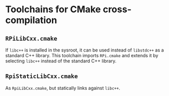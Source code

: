 Toolchains for CMake cross-compilation
======================================

`RPiLibCxx.cmake`
-----------------
If `libc++` is installed in the sysroot, it can be used instead of `libstdc++` as
a standard C++ library. This toolchain imports `RPi.cmake` and extends it by selecting
`libc++` instead of the standard C++ library.

`RpiStaticLibCxx.cmake`
-----------------------
As `RpiLibCxx.cmake`, but statically links against `libc++`.
